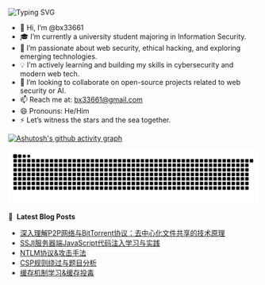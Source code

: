 ![Typing SVG](https://readme-typing-svg.demolab.com/?lines=I'm+BX)

- 👋 Hi, I’m @bx33661  
- 🎓 I’m currently a university student majoring in Information Security.  
- 🔐 I’m passionate about web security, ethical hacking, and exploring emerging technologies.  
- 💡 I’m actively learning and building my skills in cybersecurity and modern web tech.  
- 🤝 I’m looking to collaborate on open-source projects related to web security or AI.  
- 📫 Reach me at: bx33661@gmail.com  
- 😄 Pronouns: He/Him  
- ⚡ Let’s witness the stars and the sea together.  


[![Ashutosh's github activity graph](https://github-readme-activity-graph.vercel.app/graph?username=bx33661&bg_color=fffff0&color=708090&line=24292e&point=24292e&area=true&hide_border=true)](https://github.com/ashutosh00710/github-readme-activity-graph)


<picture>
  <source media="(prefers-color-scheme: dark)" srcset="https://raw.githubusercontent.com/bx33661/bx33661/output/github-contribution-grid-snake-dark.svg">
  <source media="(prefers-color-scheme: light)" srcset="https://raw.githubusercontent.com/bx33661/bx33661/output/github-contribution-grid-snake.svg">
  <img alt="github contribution grid snake animation" src="https://raw.githubusercontent.com/bx33661/bx33661/output/github-contribution-grid-snake.svg">
</picture>

📕 &nbsp;**Latest Blog Posts**
<!-- BLOG-POST-LIST:START -->
- [深入理解P2P网络与BitTorrent协议：去中心化文件共享的技术原理](https://www.bx33661.com/blog/p2p-bittorrent-protocol-deep-dive/)
- [SSJI服务器端JavaScript代码注入学习与实践](https://www.bx33661.com/blog/ssji-learning/)
- [NTLM协议&amp;攻击手法](https://www.bx33661.com/blog/ntlm-protocol-and-attack-techniques/)
- [CSP规则绕过与题目分析](https://www.bx33661.com/blog/csp-bypass-analysis/)
- [缓存机制学习&amp;缓存投毒](https://www.bx33661.com/blog/nginx-cache-poisoning/)
<!-- BLOG-POST-LIST:END -->

